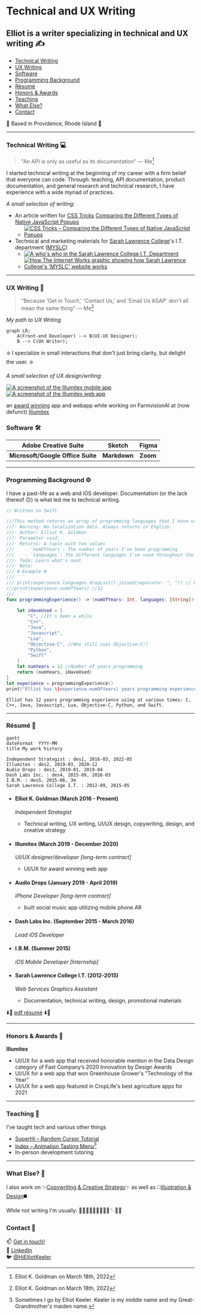 # Technical and UX Writing
## Elliot is a writer specializing in technical and UX writing ✍️

- [Technical Writing](https://github.com/Elliot-KG/Technical_and_UX_Writing/edit/main/README.md#technical-writing-)
- [UX Writing](https://github.com/Elliot-KG/Technical_and_UX_Writing/edit/main/README.md#ux-writing-)
- [Software](https://github.com/Elliot-KG/Technical_and_UX_Writing/edit/main/README.md#software-%EF%B8%8F)
- [Programming Background](https://github.com/Elliot-KG/Technical_and_UX_Writing/edit/main/README.md#programming-background-%EF%B8%8F)
- [Résumé](https://github.com/Elliot-KG/Technical_and_UX_Writing/edit/main/README.md#r%C3%A9sum%C3%A9-)
- [Honors & Awards](https://github.com/Elliot-KG/Technical_and_UX_Writing/edit/main/README.md#honors--awards-)
- [Teaching](https://github.com/Elliot-KG/Technical_and_UX_Writing/edit/main/README.md#teaching-)
- [What Else?](https://github.com/Elliot-KG/Technical_and_UX_Writing/edit/main/README.md#what-else-)
- [Contact](https://github.com/Elliot-KG/Technical_and_UX_Writing/edit/main/README.md#contact-)

🚩 Based in Providence, Rhode Island 🚩

----
### Technical Writing 💻
> "An API is only as useful as its documentation" — Me[^2]
[^2]: Elliot K. Goldman on March 18th, 2022

I started technical writing at the beginning of my career with a firm belief that everyone can code. Through: teaching, API documentation, product documentation, and general research and technical research, I have experience with a wide myriad of practices.

_A small selection of writing:_
- An article written for [CSS Tricks](https://css-tricks.com/) [Comparing the Different Types of Native JavaScript Popups](https://css-tricks.com/comparing-the-different-types-of-native-javascript-popups/) 
  - [![CSS Tricks – Comparing the Different Types of Native JavaScript Popups](Technical%20Writing/Comparing%20the%20Different%20Types%20of%20Native%20JavaScript%20Popups_thumbnail.png)](Technical%20Writing/Comparing%20the%20Different%20Types%20of%20Native%20JavaScript%20Popups.pdf)
- Technical and marketing materials for [Sarah Lawrence College](https://www.sarahlawrence.edu/)'s I.T. department ([MYSLC](https://my.slc.edu/ics))
  - [![A who's who in the Sarah Lawrence College I.T. Department](Technical%20Writing/SLCWho_descriptions_thumbnail.png)](Technical%20Writing/SLCWho_descriptions.png)
  - [![How The Internet Works graphic showing how Sarah Lawrence College's 'MYSLC' website works](Technical%20Writing/HowMySLC_thumbnail.png)](Technical%20Writing/HowMySLC.png)

----
### UX Writing 📱
> "Because 'Get in Touch,' 'Contact Us,' and 'Email Us ASAP' don't all mean the same thing" — Me[^1]
[^1]: Elliot K. Goldman on March 18th, 2022

_My path to UX Writing_
```mermaid
graph LR;
    A(Front-end Developer) --> B(UI-UX Designer);
    B --> C(UX Writer);
```

❇️ I specialize in small interactions that don't just bring clarity, but delight the user. ❇️

_A small selection of UX design/writing:_

[![A screenshot of the Illumitex mobile app](UX%20Writing/Illumitex_mobileApp_thumbnail.png)](UX%20Writing/Illumitex_mobileApp.png)
[![A screenshot of the Illumitex web app](UX%20Writing/Illumitex_webApp_thumbnail.png)](UX%20Writing/Illumitex_webApp.png)

an [award winning](https://github.com/Elliot-KG/Technical_and_UX_Writing/edit/main/README.md#honors--awards-) app and webapp while working on FarmvisionAI at (now defunct) [Illumitex](https://www.linkedin.com/company/illumitex/)

### Software 🛠️
|  Adobe Creative Suite           |   Sketch   |  Figma |
|---------------------------------|------------|--------|
|__Microsoft/Google Office Suite__|__Markdown__|__Zoom__|

----
### Programming Background ⚙️

I have a past-life as a web and iOS developer. Documentation (or the lack thereof 🙃) is what led me to technical writing.

```swift
// Written in Swift

///This method returns an array of programming languages that I have used at some point in my life
///- Warning: No localization data. Always returns in English.
///- Author: Elliot K. Goldman
///- Parameter void:
///- Returns: A tuple with two values
///    - `numOfYears`: The number of years I've been programming
///    - `languages`: The different languages I've used throughout the years
///- Todo: Learn what's next
///- Note:
/// # Example #
/// ```
/// print(experience.languages.dropLast().joined(separator: ", ")) // C, C++, Java, Javascript, Lua, Objective-C, Python, Swift
///print(experience.numOfYears) //12
/// ```
func programmingExperience() -> (numOfYears: Int, languages: [String]){
    
    let iHaveUsed = [
        "C", //It's been a while
        "C++",
        "Java",
        "Javascript",
        "Lua",
        "Objective-C", //Who still uses Objective-C!?
        "Python",
        "Swift"
    ]
    let numYears = 12 //Number of years programming
    return (numYears, iHaveUsed)
}
let experience = programmingExperience()
print("Elliot has \(experience.numOfYears) years programming experience using at various times: \(experience.languages.dropLast().joined(separator: ", ")), and \(experience.languages.last!) all at various times.")

```
```
Elliot has 12 years programming experience using at various times: C, C++, Java, Javascript, Lua, Objective-C, Python, and Swift.
```
----
### Résumé 📰

```mermaid
gantt
dateFormat  YYYY-MM
title My work history

Independent Strategist : des1, 2016-03, 2022-05
Illumitex : des2, 2019-03, 2020-12
Audio Drops : des3, 2019-01, 2019-04
Dash Labs Inc. : des4, 2015-09, 2016-03
I.B.M. : des5, 2015-06, 3m
Sarah Lawrence College I.T. : 2012-09, 2015-05
```
- #### Elliot K. Goldman (March 2016 - Present)
  *Independent Strategist*
	 - Technical writing, UX writing, UI/UX design, copywriting, design, and creative strategy

- #### Illumitex (March 2019 - December 2020)
  *UI/UX designer/developer [long-term contract]*
	 - UI/UX for award winning web app

- #### Audio Drops (January 2019 - April 2019)
  *iPhone Developer [long-term contract]*
	 - built social music app utilizing mobile phone AR 

- #### Dash Labs Inc. (September 2015 - March 2016)
  *Lead iOS Developer*

- #### I.B.M. (Summer 2015)
  *iOS Mobile Developer [Internship]*

- #### Sarah Lawrence College I.T.  (2012-2015)
  *Web Services Graphics Assistant*
	 - Documentation, technical writing, design, promotional materials

⬇️📰 [pdf résumé](ElliotKGoldman_Resume_22.pdf) ⬇️📰 

----
### Honors & Awards 🥇
__Illumitex__
- UI/UX for a web app that received honorable mention in the Data Design category of Fast Company’s 2020 Innovation by Design Awards
- UI/UX for a web app that won Greenhouse Grower's "Technology of the Year"
- UI/UX for a web app featured in CropLife's best agriculture apps for 2021

----
### Teaching 🍎
I've taught tech and various other things
- [SuperHi – Random Cursor Tutorial](https://youtu.be/BkpdwjppVVE)
- [Index – Animation Tasting Menu](https://index-space.org/products/animation-overview)[^3]
- In-person development tutoring

[^3]:Sometimes I go by Elliot Keeler. Keeler is my middle name and my Great-Grandmother's maiden name.

----
### What Else? 🌻

I also work on ✨[Copywriting & Creative Strategy](https://www.elliotkg.com/)✨ as well as ◻️[Illustration & Design](https://dribbble.com/ElliotKG)◼️

While not writing I'm usually: 🌲🏃🧗🍵🧋🎨🥁🎹🎵🪡🧶🌲

### Contact 📧

📫 [Get in touch!](mailto:ElliotKGoldman@gmail.com)<br>
💼 [LinkedIn](https://www.linkedin.com/in/elliot-k-goldman/)<br>
🐦 [@HiElliotKeeler](https://twitter.com/hielliotkeeler)

